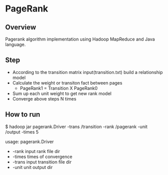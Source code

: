 # PageRank

## Overview
Pagerank algorithm implementation using Hadoop MapReduce and Java language.

## Step
* According to the transition matrix input(transition.txt) build a relationship model
* Calculate the weight or transiton fact between pages
	* PageRank1 = Transition X PageRank0
* Sum up each unit weight to get new rank model
* Converge above steps N times

## How to run
$ hadoop jar pagerank.Driver -trans /transition -rank /pagerank -unit /output -times 5

usage: pagerank.Driver
* -rank <arg>    input rank file dir
* -times <arg>   times of convergence
* -trans <arg>   input transition file dir
* -unit <arg>    unit output dir
